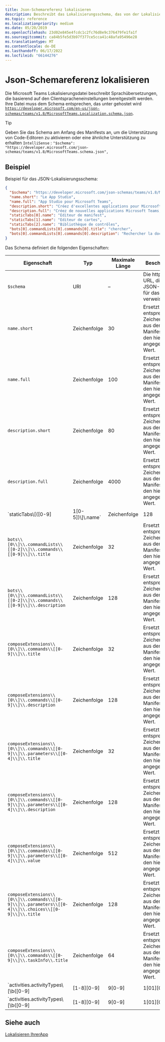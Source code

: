 ```yaml
---
title: Json-Schemareferenz lokalisieren
description: Beschreibt das Lokalisierungsschema, das von der Lokalisierungsdatei für Microsoft Teams mithilfe eines Beispielschemas unterstützt wird.
ms.topic: reference
ms.localizationpriority: medium
ms.date: 05/20/2019
ms.openlocfilehash: 23d02e845e4fcdc1c2fc76d8e9c376479fe1fa1f
ms.sourcegitcommit: ca84b5fe5d3b97f377ce5cca41c48afa95496e28
ms.translationtype: MT
ms.contentlocale: de-DE
ms.lasthandoff: 06/17/2022
ms.locfileid: "66144276"
---
```

# <a name="localize-json-schema-reference"></a>Json-Schemareferenz lokalisieren

Die Microsoft Teams Lokalisierungsdatei beschreibt Sprachübersetzungen, die basierend auf den Clientspracheneinstellungen bereitgestellt werden. Ihre Datei muss dem Schema entsprechen, das unter gehostet wird [`https://developer.microsoft.com/en-us/json-schemas/teams/v1.8/MicrosoftTeams.Localization.schema.json`](https://developer.microsoft.com/en-us/json-schemas/teams/v1.8/MicrosoftTeams.Localization.schema.json).

> [!TIP]
> Geben Sie das Schema am Anfang des Manifests an, um die Unterstützung von Code-Editoren zu aktivieren oder eine ähnliche Unterstützung zu erhalten `IntelliSense` : `"$schema": "https://developer.microsoft.com/json-schemas/teams/v1.8/MicrosoftTeams.schema.json",`

## <a name="example"></a>Beispiel

Beispiel für das JSON-Lokalisierungsschema:

```json
{
  "$schema": "https://developer.microsoft.com/json-schemas/teams/v1.8/MicrosoftTeams.schema.json",
  "name.short": "Le App Studio",
  "name.full": "App Studio pour Microsoft Teams",
  "description.short": "Créez d'excellentes applications pour Microsoft Teams avec App Studio.",
  "description.full": "Créez de nouvelles applications Microsoft Teams, concevez et prévisualisez des cartes bot, et explorez la documentation avec App Studio.",
  "staticTabs[0].name": "Editeur de manifest",
  "staticTabs[1].name": "Editeur de cartes",
  "staticTabs[2].name": "Bibliothèque de contrôles",
  "bots[0].commandLists[0].commands[0].title": "chercher",
  "bots[0].commandLists[0].commands[0].description": "Rechercher la documentation Teams pertinente"
}
```

Das Schema definiert die folgenden Eigenschaften:

|Eigenschaft|Typ|Maximale Länge|Beschreibung|
|---------------|--------|---------|------------------|
|`$schema`|URI|–|Die https://-URL, die auf das JSON-Schema für das Manifest verweist.|
|`name.short`|Zeichenfolge|30|Ersetzt die entsprechende Zeichenfolge aus dem App-Manifest durch den hier angegebenen Wert.|
|`name.full`|Zeichenfolge|100|Ersetzt die entsprechende Zeichenfolge aus dem App-Manifest durch den hier angegebenen Wert.|
|`description.short`|Zeichenfolge|80|Ersetzt die entsprechende Zeichenfolge aus dem App-Manifest durch den hier angegebenen Wert.|
|`description.full`|Zeichenfolge|4000|Ersetzt die entsprechende Zeichenfolge aus dem App-Manifest durch den hier angegebenen Wert.|
|`staticTabs\\[([0-9]|1[0-5])\\]\\.name`|Zeichenfolge|128|Ersetzt die entsprechenden Zeichenfolgen aus dem App-Manifest durch den hier angegebenen Wert.|
|`bots\\[0\\]\\.commandLists\\[[0-2]\\]\\.commands\\[[0-9]\\]\\.title`|Zeichenfolge|32|Ersetzt die entsprechenden Zeichenfolgen aus dem App-Manifest durch den hier angegebenen Wert.|
|`bots\\[0\\]\\.commandLists\\[[0-2]\\]\\.commands\\[[0-9]\\]\\.description`|Zeichenfolge|128|Ersetzt die entsprechenden Zeichenfolgen aus dem App-Manifest durch den hier angegebenen Wert.|
|`composeExtensions\\[0\\]\\.commands\\[[0-9]\\]\\.title`|Zeichenfolge|32|Ersetzt die entsprechenden Zeichenfolgen aus dem App-Manifest durch den hier angegebenen Wert.|
|`composeExtensions\\[0\\]\\.commands\\[[0-9]\\]\\.description`|Zeichenfolge|128|Ersetzt die entsprechenden Zeichenfolgen aus dem App-Manifest durch den hier angegebenen Wert.|
|`composeExtensions\\[0\\]\\.commands\\[[0-9]\\]\\.parameters\\[[0-4]\\]\\.title`|Zeichenfolge|32|Ersetzt die entsprechende Zeichenfolge aus dem App-Manifest durch den hier angegebenen Wert.|
|`composeExtensions\\[0\\]\\.commands\\[[0-9]\\]\\.parameters\\[[0-4]\\]\\.description`|Zeichenfolge|128|Ersetzt die entsprechenden Zeichenfolgen aus dem App-Manifest durch den hier angegebenen Wert.|
|`composeExtensions\\[0\\]\\.commands\\[[0-9]\\]\\.parameters\\[[0-4]\\]\\.value`|Zeichenfolge|512|Ersetzt die entsprechende Zeichenfolge aus dem App-Manifest durch den hier angegebenen Wert.|
|`composeExtensions\\[0\\]\\.commands\\[[0-9]\\]\\.parameters\\[[0-4]\\]\\.choices\\[[0-9]\\]\\.title`|Zeichenfolge|128|Ersetzt die entsprechenden Zeichenfolgen aus dem App-Manifest durch den hier angegebenen Wert.|
|`composeExtensions\\[0\\]\\.commands\\[[0-9]\\]\\.taskInfo\\.title`|Zeichenfolge|64|Ersetzt die entsprechenden Zeichenfolgen aus dem App-Manifest durch den hier angegebenen Wert.|
|`activities.activityTypes\\[\\b([0-9]|[1-8][0-9]|9[0-9]|1[01][0-9]|12[0-7])\\b]\\.description`|Zeichenfolge|128|Eine kurze Beschreibung der Benachrichtigung|
|`activities.activityTypes\\[\\b([0-9]|[1-8][0-9]|9[0-9]|1[01][0-9]|12[0-7])\\b]\\.templateText`|Zeichenfolge|128|Beispiel: "{actor} hat die Aufgabe {taskId} für Sie erstellt."|

## <a name="see-also"></a>Siehe auch

[Lokalisieren IhrerApp](~/concepts/build-and-test/apps-localization.md)
